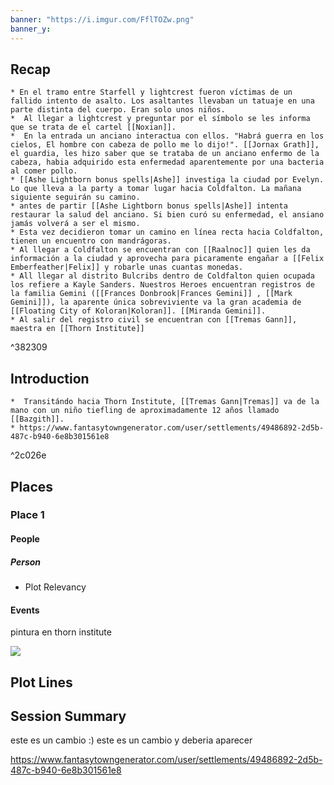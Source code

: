 ```yaml
---
banner: "https://i.imgur.com/FflTOZw.png"
banner_y:
---
```


## Recap

```ad-ad-qr
* En el tramo entre Starfell y lightcrest fueron víctimas de un fallido intento de asalto. Los asaltantes llevaban un tatuaje en una parte distinta del cuerpo. Eran solo unos niños. 
*  Al llegar a lightcrest y preguntar por el símbolo se les informa que se trata de el cartel [[Noxian]]. 
*  En la entrada un anciano interactua con ellos. "Habrá guerra en los cielos, El hombre con cabeza de pollo me lo dijo!". [[Jornax Grath]], el guardia, les hizo saber que se trataba de un anciano enfermo de la cabeza, habia adquirido esta enfermedad aparentemente por una bacteria al comer pollo. 
* [[Ashe Lightborn bonus spells|Ashe]] investiga la ciudad por Evelyn. Lo que lleva a la party a tomar lugar hacia Coldfalton. La mañana siguiente seguirán su camino. 
* antes de partir [[Ashe Lightborn bonus spells|Ashe]] intenta restaurar la salud del anciano. Si bien curó su enfermedad, el ansiano jamás volverá a ser el mismo. 
* Esta vez decidieron tomar un camino en línea recta hacia Coldfalton, tienen un encuentro con mandrágoras.
* Al llegar a Coldfalton se encuentran con [[Raalnoc]] quien les da información a la ciudad y aprovecha para picaramente engañar a [[Felix Emberfeather|Felix]] y robarle unas cuantas monedas.
* All llegar al distrito Bulcribs dentro de Coldfalton quien ocupada los refiere a Kayle Sanders. Nuestros Heroes encuentran registros de la familia Gemini ([[Frances Donbrook|Frances Gemini]] , [[Mark Gemini]]), la aparente única sobreviviente va la gran academia de [[Floating City of Koloran|Koloran]]. [[Miranda Gemini]]. 
* Al salir del registro civil se encuentran con [[Tremas Gann]], maestra en [[Thorn Institute]]
```

^382309

## Introduction


```ad-go
*  Transitándo hacia Thorn Institute, [[Tremas Gann|Tremas]] va de la mano con un niño tiefling de aproximadamente 12 años llamado [[Bazgith]].
* https://www.fantasytowngenerator.com/user/settlements/49486892-2d5b-487c-b940-6e8b301561e8
```

^2c026e

## Places

### Place 1
#### People 
##### Person
 * Plot Relevancy
#### Events

pintura en thorn institute

![](https://i.imgur.com/altP6zh.jpeg)



## Plot Lines


## Session Summary

este es un cambio :) este es un cambio y deberia aparecer

https://www.fantasytowngenerator.com/user/settlements/49486892-2d5b-487c-b940-6e8b301561e8